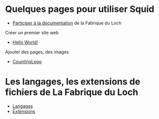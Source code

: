 # Quelques pages pour utiliser Squid


- [Participer à la documentation](start) de la Fabrique du Loch

Créer un premier site web
- [Hello World!](helloworld)

Ajouter des pages, des images
- [CountingLego](./lego/compter)



# Les langages, les extensions de fichiers de La Fabrique du Loch
- [Langages](langages)
- [Extensions](extensions)
